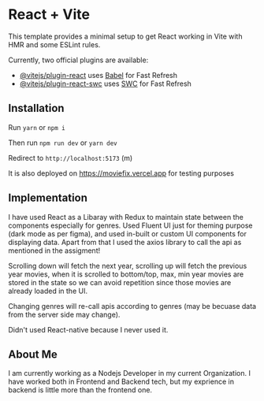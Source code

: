 # React + Vite

This template provides a minimal setup to get React working in Vite with HMR and some ESLint rules.

Currently, two official plugins are available:

- [@vitejs/plugin-react](https://github.com/vitejs/vite-plugin-react/blob/main/packages/plugin-react/README.md) uses [Babel](https://babeljs.io/) for Fast Refresh
- [@vitejs/plugin-react-swc](https://github.com/vitejs/vite-plugin-react-swc) uses [SWC](https://swc.rs/) for Fast Refresh



## Installation

Run `yarn` or `npm i`

Then run `npm run dev` or `yarn dev`

Redirect to `http://localhost:5173` (m)

It is also deployed on https://moviefix.vercel.app for testing purposes

## Implementation

I have used React as a Libaray with Redux to maintain state between the components especially for genres.
Used Fluent UI just for theming purpose (dark mode as per figma), and used in-built or custom UI components for displaying data.
Apart from that I used the axios library to call the api as mentioned in the assigment!

Scrolling down will fetch the next year, scrolling up will fetch the previous year movies, when it is scrolled to bottom/top, max, min year movies 
are stored in the state so we can avoid repetition since those movies are already loaded in the UI.

Changing genres will re-call apis according to genres (may be becuase data from the server side may change).

Didn't used React-native because I never used it. 


## About Me
I am currently working as a Nodejs Developer in my current Organization.
I have worked both in Frontend and Backend tech, but my exprience in backend is little more than the frontend one.
